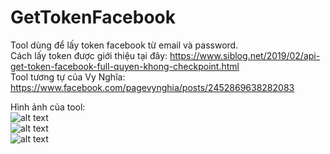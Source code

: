 # GetTokenFacebook
Tool dùng để lấy token facebook từ email và password.   
Cách lấy token được giới thiệu tại đây: https://www.siblog.net/2019/02/api-get-token-facebook-full-quyen-khong-checkpoint.html   
Tool tương tự của Vy Nghĩa: https://www.facebook.com/pagevynghia/posts/2452869638282083   

Hình ảnh của tool:   
![alt text](https://i.imgur.com/RsBlpKQ.jpg)   
![alt text](https://i.imgur.com/4riMDPD.jpg)   
![alt text](https://i.imgur.com/TRnSkRd.jpg)   
